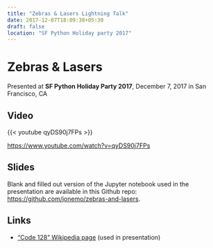 ```yaml
---
title: "Zebras & Lasers Lightning Talk"
date: 2017-12-07T18:09:38+05:30
draft: false
location: "SF Python Holiday party 2017"
---
```


Zebras & Lasers
===============

Presented at **SF Python Holiday Party 2017**, December 7, 2017 in San Francisco, CA

Video
-----

{{< youtube qyDS90j7FPs >}}

<https://www.youtube.com/watch?v=qyDS90j7FPs>

Slides
------

Blank and filled out version of the Jupyter notebook used in the presentation are available in this Github repo: <https://github.com/jonemo/zebras-and-lasers>.

Links
-----

* [“Code 128” Wikipedia page](https://en.wikipedia.org/wiki/Code_128) (used in presentation)
